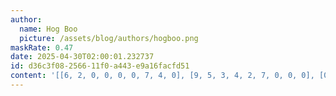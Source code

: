 ```yaml
---
author:
  name: Hog Boo
  picture: /assets/blog/authors/hogboo.png
maskRate: 0.47
date: 2025-04-30T02:00:01.232737
id: d36c3f08-2566-11f0-a443-e9a16facfd51
content: '[[6, 2, 0, 0, 0, 0, 7, 4, 0], [9, 5, 3, 4, 2, 7, 0, 0, 0], [0, 0, 4, 0, 0, 6, 5, 2, 3], [5, 4, 0, 3, 8, 1, 0, 0, 6], [0, 0, 0, 9, 0, 0, 0, 3, 4], [7, 3, 9, 0, 6, 0, 1, 0, 5], [0, 0, 0, 0, 0, 2, 0, 5, 1], [0, 1, 7, 6, 5, 0, 4, 0, 2], [2, 8, 5, 0, 4, 0, 0, 0, 0]]'
---
```

